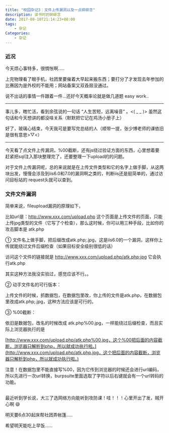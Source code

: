 ```yaml
---
title: "校园杂记3：文件上传漏洞以及一点碎碎念"
description: 读书时的碎碎念
date: 2017-09-18T21:14:23+08:00
tags:
    - 杂记
Categories:
    - 杂记
---
```




### 近况

今天烦心事特多，很惆怅啊…..

上完物理看了眼手机，社团里要催着大早起来搬东西；要打分了才发现去年参加的比赛因为是外校的不能用；网站备案又双叒叕没通过。

说不出话的事情一件跟着一件…还好今天概率论就是做几道题 easy work..

------

事儿多，瞎忙活，看到余弦说的一句话 “人生苦短，远离噪音” 。<( _ _ )> 虽然这句话和今天想讲的都没啥关系（默默把它记在鸡汤小册子上）

好了，玻璃心结束，今天我可是要写完总结的人（顺带一提，张少博老师的课依旧是很有意思>▽<）

------

今天看了点文件上传漏洞，%00截断，还有js绕过验证方面的东西，心里想着要赶紧把sql注入那块整理完了，还要整理一下upload的的问题。

对于文件上传漏洞呢，总的来说就是在上传文件类型和它的名字上做手脚，从这两块出发，慢慢会涉及到iis6.0和7.0的漏洞啊之类的，判断iis还是挺简单的，通过访问目标站的 request头就可以查到。

### 文件文件漏洞

简单来说，fileupload漏洞的原理如下，

比如url是：http://www.xxx.com/upload.php 这个页面是上传文件的页面，只能上传jpg类型的文件（它写了个检查），那么这时候，你可以用三种手段，比如你的攻击脚本是 atk.php

① 文件名上做手脚，把后缀改成atk.php;.jpg，这是iis6.0的一个漏洞，这样你上传就能绕过文件后缀检查（如果目标安全级别很低的话）

访问这个文件的链接就是 http://www.xxx.com/upload.php/atk.php;jpg 它会执行atk.php

其实这种方法我没实验过，感觉应该不行。。



② 动手文件名的可行版本：

上传文件的时候，抓数据包，在数据包里改，你上传的文件是atk.php，在数据包里改成atk.php;.jpg，这种方法应该是可行的。

③ %00截断：

依旧是数据包，改名的时候改成 atk.php%00.jpg，一样能绕过后缀检查，而且实际上浏览器执行的是

[http://www.xxx.com/upload.php/atk.php%00.jpg，这个%00把后面的内容截断，浏览器只解析到php，所以就成功执行啦。](http://www.xxx.com/upload.php/atk.php .jpg，这个 把后面的内容截断，浏览器只解析到php，所以就成功执行啦。)

注意！在数据包里不能直接写%00，因为它传到浏览器的时候还会进行url编码，所以先进行一次url转换，burpsuite里面选取了字符以后右键就会有一个url转码的功能。

##  



最近听到学长说，大三了选网络方向能听到攻防课！哇！！！心里开出了发，贼开心啊 😄

明天要6点30起床帮社团弄帐篷…..

希望明天能吃上早饭......